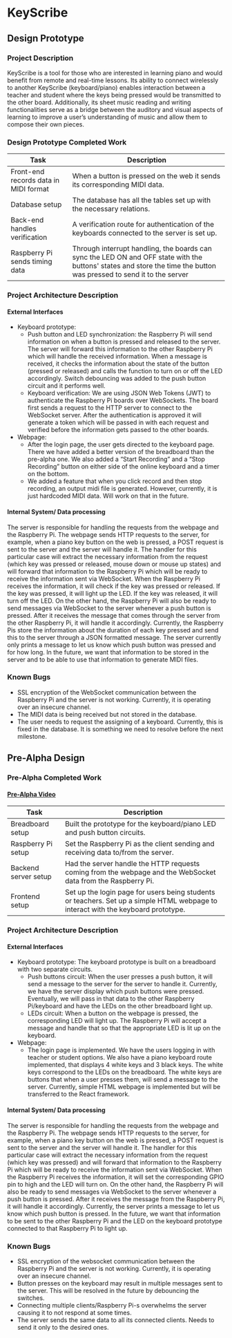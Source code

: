 # KeyScribe

## Design Prototype

### Project Description
KeyScribe is a tool for those who are interested in learning piano and would benefit from remote and real-time lessons. Its ability to connect wirelessly to another KeyScribe (keyboard/piano) enables interaction between a teacher and student where the keys being pressed would be transmitted to the other board. Additionally, its sheet music reading and writing functionalities serve as a bridge between the auditory and visual aspects of learning to improve a user’s understanding of music and allow them to compose their own pieces.

### Design Prototype Completed Work
| Task                  | Description                                                                                                                      |
| --------------------- | -------------------------------------------------------------------------------------------------------------------------------- |
| Front-end records data in MIDI format | When a button is pressed on the web it sends its corresponding MIDI data. |
| Database setup  | The database has all the tables set up with the necessary relations. |
| Back-end handles verification | A verification route for authentication of the keyboards connected to the server is set up. |
| Raspberry Pi sends timing data | Through interrupt handling, the boards can sync the LED ON and OFF state with the buttons' states and store the time the button was pressed to send it to the server |

### Project Architecture Description
#### External Interfaces
- Keyboard prototype:
  * Push button and LED synchronization: the Raspberry Pi will send information on when a button is pressed and released to the server. The server will forward this information to the other Raspberry Pi which will handle the received information. When a message is received, it checks the information about the state of the button (pressed or released) and calls the function to turn on or off the LED accordingly. Switch debouncing was added to the push button circuit and it performs well.
  * Keyboard verification: We are using JSON Web Tokens (JWT) to authenticate the Raspberry Pi boards over WebSockets. The board first sends a request to the HTTP server to connect to the WebSocket server. After the authentication is approved it will generate a token which will be passed in with each request and verified before the information gets passed to the other boards.
- Webpage:
  * After the login page, the user gets directed to the keyboard page. There we have added a better version of the breadboard than the pre-alpha one. We also added a “Start Recording” and a “Stop Recording” button on either side of the online keyboard and a timer on the bottom. 
  * We added a feature that when you click record and then stop recording, an output midi file is generated. However, currently, it is just hardcoded MIDI data. Will work on that in the future.
 
#### Internal System/ Data processing
The server is responsible for handling the requests from the webpage and the Raspberry Pi. The webpage sends HTTP requests to the server, for example, when a piano key button on the web is pressed, a POST request is sent to the server and the server will handle it. The handler for this particular case will extract the necessary information from the request (which key was pressed or released, mouse down or mouse up states) and will forward that information to the Raspberry Pi which will be ready to receive the information sent via WebSocket. When the Raspberry Pi receives the information, it will check if the key was pressed or released. If the key was pressed, it will light up the LED. If the key was released, it will turn off the LED. On the other hand, the Raspberry Pi will also be ready to send messages via WebSocket to the server whenever a push button is pressed. After it receives the message that comes through the server from the other Raspberry Pi, it will handle it accordingly. Currently, the Raspberry Pis store the information about the duration of each key pressed and send this to the server through a JSON formatted message. The server currently only prints a message to let us know which push button was pressed and for how long. In the future, we want that information to be stored in the server and to be able to use that information to generate MIDI files.

### Known Bugs
- SSL encryption of the WebSocket communication between the Raspberry Pi and the server is not working. Currently, it is operating over an insecure channel.
- The MIDI data is being received but not stored in the database.
- The user needs to request the assigning of a keyboard. Currently, this is fixed in the database. It is something we need to resolve before the next milestone.


## Pre-Alpha Design

### Pre-Alpha Completed Work
#### [Pre-Alpha Video](https://youtu.be/eNwDsNahN8E)
| Task                  | Description                                                                                                                      |
| --------------------- | -------------------------------------------------------------------------------------------------------------------------------- |
| Breadboard setup      | Built the prototype for the keyboard/piano LED and push button circuits.                                                         |
| Raspberry Pi setup    | Set the Raspberry Pi as the client sending and receiving data to/from the server.                                                |
| Backend server setup  | Had the server handle the HTTP requests coming from the webpage and the WebSocket data from the Raspberry Pi.                    |
| Frontend setup        | Set up the login page for users being students or teachers. Set up a simple HTML webpage to interact with the keyboard prototype.|

### Project Architecture Description
#### External Interfaces
- Keyboard prototype:
  The keyboard prototype is built on a breadboard with two separate circuits.
  * Push buttons circuit:
    When the user presses a push button, it will send a message to the server for the server to handle it. Currently, we have the server display which push buttons were pressed. Eventually, we will pass in that data to the other Raspberry Pi/keyboard and have the LEDs on the other breadboard light up. 
  * LEDs circuit:
    When a button on the webpage is pressed, the corresponding LED will light up. The Raspberry Pi will accept a message and handle that so that the appropriate LED is lit up on the keyboard.
- Webpage:
  * The login page is implemented. We have the users logging in with teacher or student options. We also have a piano keyboard route implemented, that displays 4 white keys and 3 black keys. The white keys correspond to the LEDs on the breadboard. The white keys are buttons that when a user presses them, will send a message to the server. Currently, simple HTML webpage is implemented but will be transferred to the React framework.
  
#### Internal System/ Data processing
The server is responsible for handling the requests from the webpage and the Raspberry Pi. The webpage sends HTTP requests to the server, for example, when a piano key button on the web is pressed, a POST request is sent to the server and the server will handle it. The handler for this particular case will extract the necessary information from the request (which key was pressed) and will forward that information to the Raspberry Pi which will be ready to receive the information sent via WebSocket. When the Raspberry Pi receives the information, it will set the corresponding GPIO pin to high and the LED will turn on. On the other hand, the Raspberry Pi will also be ready to send messages via WebSocket to the server whenever a push button is pressed. After it receives the message from the Raspberry Pi, it will handle it accordingly. Currently, the server prints a message to let us know which push button is pressed. In the future, we want that information to be sent to the other Raspberry Pi and the LED on the keyboard prototype connected to that Raspberry Pi to light up.

### Known Bugs
- SSL encryption of the websocket communication between the Raspberry Pi and the server is not working. Currently, it is operating over an insecure channel.
- Button presses on the keyboard may result in multiple messages sent to the server. This will be resolved in the future by debouncing the switches.
- Connecting multiple clients/Raspberry Pi-s overwhelms the server causing it to not respond at some times.
- The server sends the same data to all its connected clients. Needs to send it only to the desired ones.

